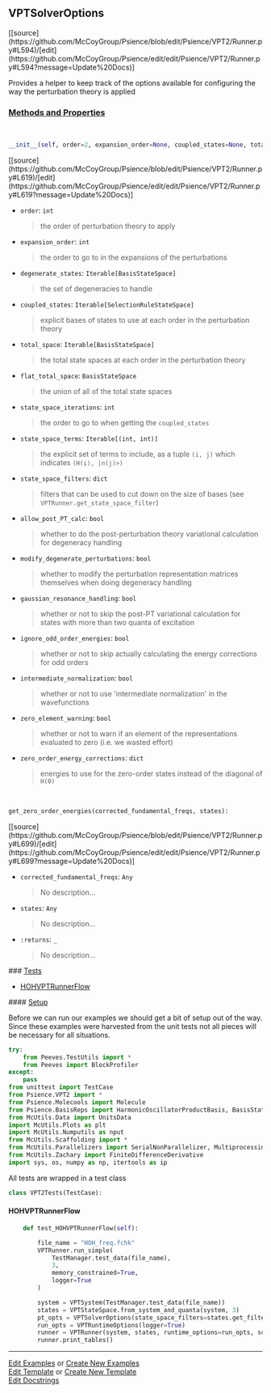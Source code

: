 ## <a id="Psience.VPT2.Runner.VPTSolverOptions">VPTSolverOptions</a> 
<div class="docs-source-link" markdown="1">
[[source](https://github.com/McCoyGroup/Psience/blob/edit/Psience/VPT2/Runner.py#L594)/[edit](https://github.com/McCoyGroup/Psience/edit/edit/Psience/VPT2/Runner.py#L594?message=Update%20Docs)]
</div>

Provides a helper to keep track of the options available
for configuring the way the perturbation theory is applied

<div class="collapsible-section">
 <div class="collapsible-section collapsible-section-header" markdown="1">
 
### <a class="collapse-link" data-toggle="collapse" href="#methods">Methods and Properties</a> <a class="float-right" data-toggle="collapse" href="#methods"><i class="fa fa-chevron-down"></i></a>

 </div>
 <div class="collapsible-section collapsible-section-body collapse" id="methods" markdown="1">

<a id="Psience.VPT2.Runner.VPTSolverOptions.__init__" class="docs-object-method">&nbsp;</a> 
```python
__init__(self, order=2, expansion_order=None, coupled_states=None, total_space=None, flat_total_space=None, state_space_iterations=None, state_space_terms=None, state_space_filters=None, allow_post_PT_calc=None, modify_degenerate_perturbations=None, gaussian_resonance_handling=None, ignore_odd_order_energies=None, intermediate_normalization=None, zero_element_warning=None, degenerate_states=None, handle_strong_couplings=None, zero_order_energy_corrections=None): 
```
<div class="docs-source-link" markdown="1">
[[source](https://github.com/McCoyGroup/Psience/blob/edit/Psience/VPT2/Runner.py#L619)/[edit](https://github.com/McCoyGroup/Psience/edit/edit/Psience/VPT2/Runner.py#L619?message=Update%20Docs)]
</div>


- `order`: `int`
    >the order of perturbation theory to apply
- `expansion_order`: `int`
    >the order to go to in the expansions of the perturbations
- `degenerate_states`: `Iterable[BasisStateSpace]`
    >the set of degeneracies to handle
- `coupled_states`: `Iterable[SelectionRuleStateSpace]`
    >explicit bases of states to use at each order in the perturbation theory
- `total_space`: `Iterable[BasisStateSpace]`
    >the total state spaces at each order in the perturbation theory
- `flat_total_space`: `BasisStateSpace`
    >the union of all of the total state spaces
- `state_space_iterations`: `int`
    >the order to go to when getting the `coupled_states`
- `state_space_terms`: `Iterable[(int, int)]`
    >the explicit set of terms to include, as a tuple `(i, j)` which indicates `(H(i), |n(j)>)`
- `state_space_filters`: `dict`
    >filters that can be used to cut down on the size of bases (see `VPTRunner.get_state_space_filter`)
- `allow_post_PT_calc`: `bool`
    >whether to do the post-perturbation theory variational calculation for degeneracy handling
- `modify_degenerate_perturbations`: `bool`
    >whether to modify the perturbation representation matrices themselves when doing degeneracy handling
- `gaussian_resonance_handling`: `bool`
    >whether or not to skip the post-PT variational calculation for states with more than two quanta of excitation
- `ignore_odd_order_energies`: `bool`
    >whether or not to skip actually calculating the energy corrections for odd orders
- `intermediate_normalization`: `bool`
    >whether or not to use 'intermediate normalization' in the wavefunctions
- `zero_element_warning`: `bool`
    >whether or not to warn if an element of the representations evaluated to zero (i.e. we wasted effort)
- `zero_order_energy_corrections`: `dict`
    >energies to use for the zero-order states instead of the diagonal of `H(0)`

<a id="Psience.VPT2.Runner.VPTSolverOptions.get_zero_order_energies" class="docs-object-method">&nbsp;</a> 
```python
get_zero_order_energies(corrected_fundamental_freqs, states): 
```
<div class="docs-source-link" markdown="1">
[[source](https://github.com/McCoyGroup/Psience/blob/edit/Psience/VPT2/Runner.py#L699)/[edit](https://github.com/McCoyGroup/Psience/edit/edit/Psience/VPT2/Runner.py#L699?message=Update%20Docs)]
</div>


- `corrected_fundamental_freqs`: `Any`
    >No description...
- `states`: `Any`
    >No description...
- `:returns`: `_`
    >No description...

 </div>
</div>



<div class="collapsible-section">
 <div class="collapsible-section collapsible-section-header" markdown="1">
### <a class="collapse-link" data-toggle="collapse" href="#tests">Tests</a> <a class="float-right" data-toggle="collapse" href="#tests"><i class="fa fa-chevron-down"></i></a>
 </div>
<div class="collapsible-section collapsible-section-body collapse show" id="tests" markdown="1">

- [HOHVPTRunnerFlow](#HOHVPTRunnerFlow)

<div class="collapsible-section">
 <div class="collapsible-section collapsible-section-header" markdown="1">
#### <a class="collapse-link" data-toggle="collapse" href="#test-setup">Setup</a> <a class="float-right" data-toggle="collapse" href="#test-setup"><i class="fa fa-chevron-down"></i></a>
 </div>
 <div class="collapsible-section collapsible-section-body collapse" id="test-setup" markdown="1">

Before we can run our examples we should get a bit of setup out of the way.
Since these examples were harvested from the unit tests not all pieces
will be necessary for all situations.
```python
try:
    from Peeves.TestUtils import *
    from Peeves import BlockProfiler
except:
    pass
from unittest import TestCase
from Psience.VPT2 import *
from Psience.Molecools import Molecule
from Psience.BasisReps import HarmonicOscillatorProductBasis, BasisStateSpace
from McUtils.Data import UnitsData
import McUtils.Plots as plt
import McUtils.Numputils as nput
from McUtils.Scaffolding import *
from McUtils.Parallelizers import SerialNonParallelizer, MultiprocessingParallelizer
from McUtils.Zachary import FiniteDifferenceDerivative
import sys, os, numpy as np, itertools as ip
```

All tests are wrapped in a test class
```python
class VPT2Tests(TestCase):
```

 </div>
</div>

#### <a name="HOHVPTRunnerFlow">HOHVPTRunnerFlow</a>
```python
    def test_HOHVPTRunnerFlow(self):

        file_name = "HOH_freq.fchk"
        VPTRunner.run_simple(
            TestManager.test_data(file_name),
            3,
            memory_constrained=True,
            logger=True
        )

        system = VPTSystem(TestManager.test_data(file_name))
        states = VPTStateSpace.from_system_and_quanta(system, 3)
        pt_opts = VPTSolverOptions(state_space_filters=states.get_filter("intensities"))
        run_opts = VPTRuntimeOptions(logger=True)
        runner = VPTRunner(system, states, runtime_options=run_opts, solver_options=pt_opts)
        runner.print_tables()
```

 </div>
</div>

___

[Edit Examples](https://github.com/McCoyGroup/Psience/edit/gh-pages/ci/examples/Psience/VPT2/Runner/VPTSolverOptions.md) or 
[Create New Examples](https://github.com/McCoyGroup/Psience/new/gh-pages/?filename=ci/examples/Psience/VPT2/Runner/VPTSolverOptions.md) <br/>
[Edit Template](https://github.com/McCoyGroup/Psience/edit/gh-pages/ci/docs/Psience/VPT2/Runner/VPTSolverOptions.md) or 
[Create New Template](https://github.com/McCoyGroup/Psience/new/gh-pages/?filename=ci/docs/templates/Psience/VPT2/Runner/VPTSolverOptions.md) <br/>
[Edit Docstrings](https://github.com/McCoyGroup/Psience/edit/edit/Psience/VPT2/Runner.py#L594?message=Update%20Docs)